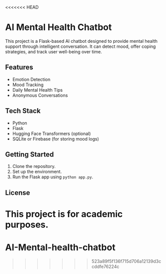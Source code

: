 <<<<<<< HEAD
# AI Mental Health Chatbot

This project is a Flask-based AI chatbot designed to provide mental health support through intelligent conversation. It can detect mood, offer coping strategies, and track user well-being over time.

## Features
- Emotion Detection
- Mood Tracking
- Daily Mental Health Tips
- Anonymous Conversations

## Tech Stack
- Python
- Flask
- Hugging Face Transformers (optional)
- SQLite or Firebase (for storing mood logs)

## Getting Started
1. Clone the repository.
2. Set up the environment.
3. Run the Flask app using `python app.py`.

## License
This project is for academic purposes.
=======
# AI-Mental-health-chatbot
>>>>>>> 523a89f5f136f715d706a12139d3ccddfe76224c
